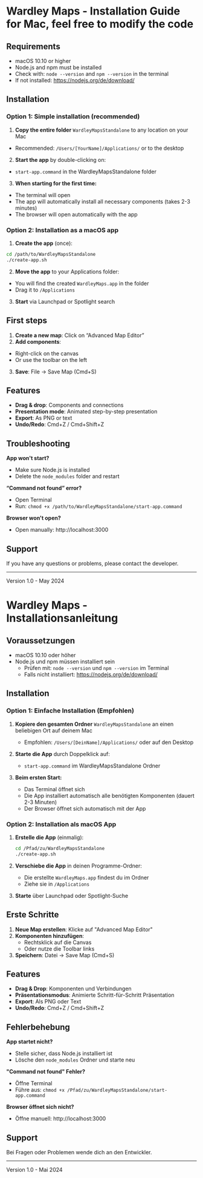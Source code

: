 # Wardley Maps - Installation Guide for Mac, feel free to modify the code

## Requirements
- macOS 10.10 or higher
- Node.js and npm must be installed
- Check with: `node --version` and `npm --version` in the terminal
- If not installed: https://nodejs.org/de/download/

## Installation

### Option 1: Simple installation (recommended)

1. **Copy the entire folder** `WardleyMapsStandalone` to any location on your Mac
- Recommended: `/Users/[YourName]/Applications/` or to the desktop

2. **Start the app** by double-clicking on:
- `start-app.command` in the WardleyMapsStandalone folder

3. **When starting for the first time:**
- The terminal will open
- The app will automatically install all necessary components (takes 2-3 minutes)
- The browser will open automatically with the app

### Option 2: Installation as a macOS app

1. **Create the app** (once):
```bash
cd /path/to/WardleyMapsStandalone
./create-app.sh
```

2. **Move the app** to your Applications folder:
- You will find the created `WardleyMaps.app` in the folder
- Drag it to `/Applications`

3. **Start** via Launchpad or Spotlight search

## First steps

1. **Create a new map**: Click on “Advanced Map Editor”
2. **Add components**:
- Right-click on the canvas
- Or use the toolbar on the left
3. **Save**: File → Save Map (Cmd+S)

## Features

- **Drag & drop**: Components and connections
- **Presentation mode**: Animated step-by-step presentation
- **Export**: As PNG or text
- **Undo/Redo**: Cmd+Z / Cmd+Shift+Z

## Troubleshooting

**App won't start?**
- Make sure Node.js is installed
- Delete the `node_modules` folder and restart

**“Command not found” error?**
- Open Terminal
- Run: `chmod +x /path/to/WardleyMapsStandalone/start-app.command`

**Browser won't open?**
- Open manually: http://localhost:3000

## Support

If you have any questions or problems, please contact the developer.

---
Version 1.0 - May 2024


# Wardley Maps - Installationsanleitung

## Voraussetzungen
- macOS 10.10 oder höher
- Node.js und npm müssen installiert sein
  - Prüfen mit: `node --version` und `npm --version` im Terminal
  - Falls nicht installiert: https://nodejs.org/de/download/

## Installation

### Option 1: Einfache Installation (Empfohlen)

1. **Kopiere den gesamten Ordner** `WardleyMapsStandalone` an einen beliebigen Ort auf deinem Mac
   - Empfohlen: `/Users/[DeinName]/Applications/` oder auf den Desktop

2. **Starte die App** durch Doppelklick auf:
   - `start-app.command` im WardleyMapsStandalone Ordner

3. **Beim ersten Start:**
   - Das Terminal öffnet sich
   - Die App installiert automatisch alle benötigten Komponenten (dauert 2-3 Minuten)
   - Der Browser öffnet sich automatisch mit der App

### Option 2: Installation als macOS App

1. **Erstelle die App** (einmalig):
   ```bash
   cd /Pfad/zu/WardleyMapsStandalone
   ./create-app.sh
   ```

2. **Verschiebe die App** in deinen Programme-Ordner:
   - Die erstellte `WardleyMaps.app` findest du im Ordner
   - Ziehe sie in `/Applications`

3. **Starte** über Launchpad oder Spotlight-Suche

## Erste Schritte

1. **Neue Map erstellen**: Klicke auf "Advanced Map Editor"
2. **Komponenten hinzufügen**: 
   - Rechtsklick auf die Canvas
   - Oder nutze die Toolbar links
3. **Speichern**: Datei → Save Map (Cmd+S)

## Features

- **Drag & Drop**: Komponenten und Verbindungen
- **Präsentationsmodus**: Animierte Schritt-für-Schritt Präsentation
- **Export**: Als PNG oder Text
- **Undo/Redo**: Cmd+Z / Cmd+Shift+Z

## Fehlerbehebung

**App startet nicht?**
- Stelle sicher, dass Node.js installiert ist
- Lösche den `node_modules` Ordner und starte neu

**"Command not found" Fehler?**
- Öffne Terminal
- Führe aus: `chmod +x /Pfad/zu/WardleyMapsStandalone/start-app.command`

**Browser öffnet sich nicht?**
- Öffne manuell: http://localhost:3000

## Support

Bei Fragen oder Problemen wende dich an den Entwickler.

---
Version 1.0 - Mai 2024
